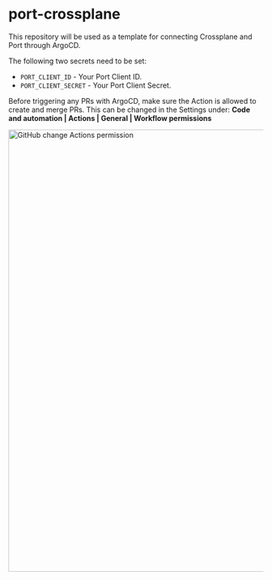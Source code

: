 # port-crossplane

This repository will be used as a template for connecting Crossplane and Port through ArgoCD.

The following two secrets need to be set:

- `PORT_CLIENT_ID` - Your Port Client ID.
- `PORT_CLIENT_SECRET` - Your Port Client Secret.

Before triggering any PRs with ArgoCD, make sure the Action is allowed to create and merge PRs. This can be changed in the Settings under: **Code and automation | Actions | General | Workflow permissions**

<img width="872" alt="GitHub change Actions permission" src="https://github.com/user-attachments/assets/72a0e6e4-4dfe-45bd-8b36-3ec0efe2b845" />
